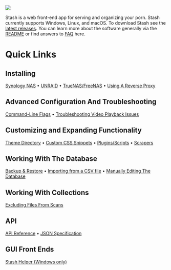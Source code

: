 ![](https://i.imgur.com/8aQyv68.png)

Stash is a web front-end app for serving and organizing your porn. Stash currently supports Windows, Linux, and macOS. To download Stash see the [latest releases](https://github.com/stashapp/stash/releases). You can learn more about the software generally via the [README](https://github.com/stashapp/stash/blob/develop/README.md) or find answers to [FAQ](https://github.com/stashapp/stash/wiki/FAQ) here.

# Quick Links
## Installing
[Synology NAS](https://github.com/stashapp/stash/wiki/Installing-on-Synology-NAS) • [UNRAID](https://github.com/stashapp/stash/wiki/Unraid-Support) • [TrueNAS/FreeNAS](https://github.com/stashapp/stash/wiki/Installing-on-FreeNAS-TrueNAS) • [Using A Reverse Proxy](https://github.com/stashapp/stash/wiki/Reverse-proxy)
## Advanced Configuration And Troubleshooting
[Command-Line Flags](https://github.com/stashapp/stash/wiki/Advanced-Configuration-Options) • [Troubleshooting Video Playback Issues](https://github.com/stashapp/stash/wiki/Troubleshooting-video-playback-issues)
## Customizing and Expanding Functionality
[Theme Directory](https://github.com/stashapp/stash/wiki/Themes) • [Custom CSS Snippets](https://github.com/stashapp/stash/wiki/Custom-CSS-snippets) • [Plugins/Scripts](https://github.com/stashapp/stash/wiki/Plugins-&--Scripts) • [Scrapers](https://github.com/stashapp/stash/wiki/Scrapers)
## Working With The Database
[Backup & Restore](https://github.com/stashapp/stash/wiki/Backup-&-Restore-Database) • [Importing from a CSV file](https://github.com/stashapp/stash/wiki/Importing-via-CSV-using-gql-iterate) •  [Manually Editing The Database](https://github.com/stashapp/stash/wiki/Manually-Editing-the-Stash-Sqlite3-database)
## Working With Collections
[Excluding Files From Scans](https://github.com/stashapp/stash/wiki/Exclude-file-configuration)
## API
[API Reference](https://github.com/stashapp/stash/wiki/API) • [JSON Specification](https://github.com/stashapp/stash/wiki/JSON-Specification) 
## GUI Front Ends
[Stash Helper (Windows only)](https://github.com/philpw99/Stash_Helper/releases)
